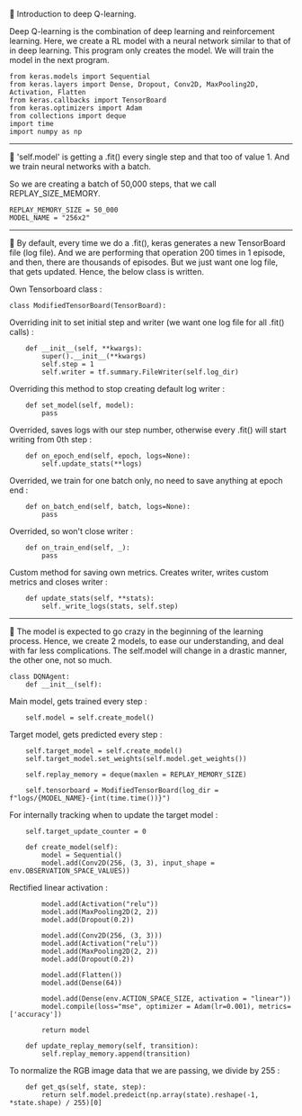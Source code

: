 💢 Introduction to deep Q-learning.

Deep Q-learning is the combination of deep learning and reinforcement learning. Here, we create 
a RL model with a neural network similar to that of in deep learning.
This program only creates the model. We will train the model in the next program.

    from keras.models import Sequential
    from keras.layers import Dense, Dropout, Conv2D, MaxPooling2D, Activation, Flatten
    from keras.callbacks import TensorBoard
    from keras.optimizers import Adam
    from collections import deque
    import time
    import numpy as np

***
💢 'self.model' is getting a .fit() every single step and that too of value 1. And we train neural networks
with a batch.

So we are creating a batch of 50,000 steps, that we call REPLAY_SIZE_MEMORY.

    REPLAY_MEMORY_SIZE = 50_000
    MODEL_NAME = "256x2"

***
💢 By default, every time we do a .fit(), keras generates a new TensorBoard file (log file).
And we are performing that operation 200 times in 1 episode, and then, there are thousands
of episodes. But we just want one log file, that gets updated. Hence, the below class is written.

Own Tensorboard class :

    class ModifiedTensorBoard(TensorBoard):

Overriding init to set initial step and writer (we want one log file for all .fit() calls) :

        def __init__(self, **kwargs):
            super().__init__(**kwargs)
            self.step = 1
            self.writer = tf.summary.FileWriter(self.log_dir)

Overriding this method to stop creating default log writer :

        def set_model(self, model):
            pass

Overrided, saves logs with our step number, otherwise every .fit() will start writing from 0th step :

        def on_epoch_end(self, epoch, logs=None):
            self.update_stats(**logs)

Overrided, we train for one batch only, no need to save anything at epoch end :

        def on_batch_end(self, batch, logs=None):
            pass

Overrided, so won't close writer :

        def on_train_end(self, _):
            pass

Custom method for saving own metrics. Creates writer, writes custom metrics and closes writer :

        def update_stats(self, **stats):
            self._write_logs(stats, self.step)

***
💢 The model is expected to go crazy in the beginning of the learning process. Hence, 
        we create 2 models, to ease our understanding, and deal with far less complications.
        The self.model will change in a drastic manner, the other one, not so much.

    class DQNAgent:
        def __init__(self):
        
Main model, gets trained every step :
        
        self.model = self.create_model() 
        
Target model, gets predicted every step :

        self.target_model = self.create_model()
        self.target_model.set_weights(self.model.get_weights())

        self.replay_memory = deque(maxlen = REPLAY_MEMORY_SIZE)

        self.tensorboard = ModifiedTensorBoard(log_dir = f"logs/{MODEL_NAME}-{int(time.time())}")
        
For internally tracking when to update the target model :
        
        self.target_update_counter = 0

        def create_model(self):
            model = Sequential()
            model.add(Conv2D(256, (3, 3), input_shape = env.OBSERVATION_SPACE_VALUES))
        
Rectified linear activation :
        
            model.add(Activation("relu"))
            model.add(MaxPooling2D(2, 2))
            model.add(Dropout(0.2))

            model.add(Conv2D(256, (3, 3)))
            model.add(Activation("relu"))
            model.add(MaxPooling2D(2, 2))
            model.add(Dropout(0.2))

            model.add(Flatten())
            model.add(Dense(64))

            model.add(Dense(env.ACTION_SPACE_SIZE, activation = "linear"))
            model.compile(loss="mse", optimizer = Adam(lr=0.001), metrics=['accuracy'])

            return model
    
        def update_replay_memory(self, transition):
            self.replay_memory.append(transition)

To normalize the RGB image data that we are passing, we divide by 255 :

        def get_qs(self, state, step):
            return self.model.predeict(np.array(state).reshape(-1, *state.shape) / 255)[0]
